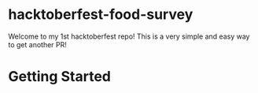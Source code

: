# hacktoberfest-food-survey
Welcome to my 1st hacktoberfest repo!  This is a very simple and easy way to get another PR!

# Getting Started

